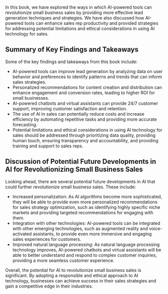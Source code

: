 

In this book, we have explored the ways in which AI-powered tools can revolutionize small business sales by providing more effective lead generation techniques and strategies. We have also discussed how AI-powered tools can enhance sales rep productivity and provided strategies for addressing potential limitations and ethical considerations in using AI technology for sales.

Summary of Key Findings and Takeaways
-------------------------------------

Some of the key findings and takeaways from this book include:

* AI-powered tools can improve lead generation by analyzing data on user behavior and preferences to identify patterns and trends that can inform sales strategies.
* Personalized recommendations for content creation and distribution can enhance engagement and conversion rates, leading to higher ROI for small businesses.
* AI-powered chatbots and virtual assistants can provide 24/7 customer support, improving customer satisfaction and retention.
* The use of AI in sales can potentially reduce costs and increase efficiency by automating repetitive tasks and providing more accurate forecasting.
* Potential limitations and ethical considerations in using AI technology for sales should be addressed through prioritizing data quality, providing human touch, ensuring transparency and accountability, and providing training and support to sales reps.

Discussion of Potential Future Developments in AI for Revolutionizing Small Business Sales
------------------------------------------------------------------------------------------

Looking ahead, there are several potential future developments in AI that could further revolutionize small business sales. These include:

* Increased personalization: As AI algorithms become more sophisticated, they will be able to provide even more personalized recommendations for sales strategy optimization, such as identifying highly specific niche markets and providing targeted recommendations for engaging with them.
* Integration with other technologies: AI-powered tools can be integrated with other emerging technologies, such as augmented reality and voice-activated assistants, to provide even more immersive and engaging sales experiences for customers.
* Improved natural language processing: As natural language processing technology improves, AI-powered chatbots and virtual assistants will be able to better understand and respond to complex customer inquiries, providing a more seamless customer experience.

Overall, the potential for AI to revolutionize small business sales is significant. By adopting a responsible and ethical approach to AI technology, businesses can achieve success in their sales strategies and gain a competitive edge in their industries.
